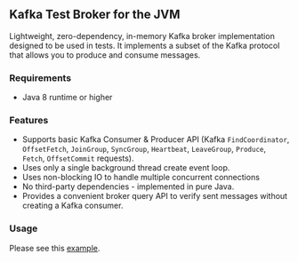 ## Kafka Test Broker for the JVM

Lightweight, zero-dependency, in-memory Kafka broker implementation designed to be used in tests. It implements a subset of the Kafka protocol that allows you to produce and consume messages.

### Requirements

- Java 8 runtime or higher

### Features

- Supports basic Kafka Consumer & Producer API (Kafka `FindCoordinator`, `OffsetFetch`, `JoinGroup`, `SyncGroup`, `Heartbeat`, `LeaveGroup`, `Produce`, `Fetch`, `OffsetCommit` requests). 
- Uses only a single background thread create event loop.
- Uses non-blocking IO to handle multiple concurrent connections
- No third-party dependencies - implemented in pure Java.
- Provides a convenient broker query API to verify sent messages without creating a Kafka consumer.

### Usage

Please see this [example](src/test/java/Example_1.java).
